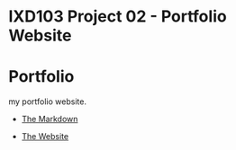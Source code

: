 IXD103 Project 02 - Portfolio Website
======================================

Portfolio
======================================
my portfolio website.

- [The Markdown](https://ryanmcclelland.github.io/portfolio/index.html)

- [The Website](https://ryanmcclelland.github.io/portfolio/index.html)